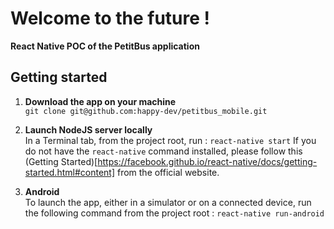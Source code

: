 # Welcome to the future !

**React Native POC of the PetitBus application**


## Getting started

1.  **Download the app on your machine** <br/>
`git clone git@github.com:happy-dev/petitbus_mobile.git`


2.  **Launch NodeJS server locally** <br/> 
In a Terminal tab, from the project root, run : 
`react-native start`
If you do not have the `react-native` command installed, please follow this (Getting Started)[https://facebook.github.io/react-native/docs/getting-started.html#content] from the official website.


3.  **Android** <br/>
To launch the app, either in a simulator or on a connected device, run the following command from the project root : 
`react-native run-android`
